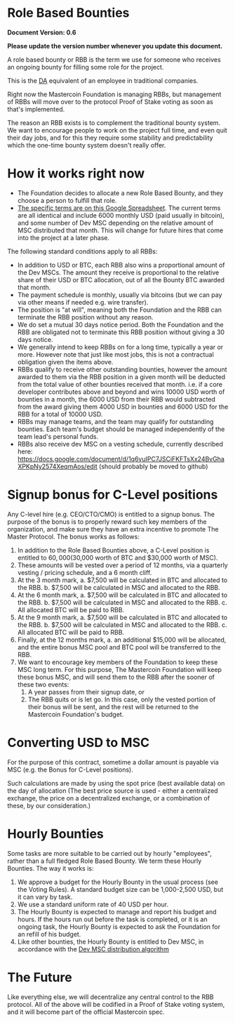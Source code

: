 ﻿Role Based Bounties
===================

**Document Version: 0.6**

**Please update the version number whenever you update this document.**

A role based bounty or RBB is the term we use for someone who receives an ongoing bounty for filling some role for the project.

This is the [DA](http://wiki.mastercoin.org/index.php/Decentralized_Application) equivalent of an employee in traditional companies.

Right now the Mastercoin Foundation is managing RBBs, but management of RBBs will move over to the protocol Proof of Stake voting as soon as that's implemented.

The reason an RBB exists is to complement the traditional bounty system. We want to encourage people to work on the project full time, and even quit their day jobs, and for this they require some stability and predictability which the one-time bounty system doesn't really offer.

# How it works right now

* The Foundation decides to allocate a new Role Based Bounty, and they choose a person to fulfill that role.
* [The specific terms are on this Google Spreadsheet](https://docs.google.com/spreadsheet/ccc?key=0AosWigpBxkwZdHhBaUtTZV9MWUpMVWV6U3VJV1RPbmc&usp=sharing#gid=0). The current terms are all identical and include 6000 monthly USD (paid usually in bitcoin), and some number of Dev MSC depending on the relative amount of MSC distributed that month. This will change for future hires that come into the project at a later phase.

The following standard conditions apply to all RBBs:

* In addition to USD or BTC, each RBB also wins a proportional amount of the Dev MSCs. The amount they receive is proportional to the relative share of their USD or BTC allocation, out of all the Bounty BTC awarded that month.
* The payment schedule is monthly, usually via bitcoins (but we can pay via other means if needed e.g. wire transfer).
* The position is "at will", meaning both the Foundation and the RBB can terminate the RBB position without any reason.
* We do set a mutual 30 days notice period. Both the Foundation and the RBB are obligated not to terminate this RBB position without giving a 30 days notice.
* We generally intend to keep RBBs on for a long time, typically a year or more. However note that just like most jobs, this is not a contractual obligation given the items above.
* RBBs qualify to receive other outstanding bounties, however the amount awarded to them via the RBB position in a given month will be deducted from the total value of other bounties received that month.  i.e. if a core developer contributes above and beyond and wins 10000 USD worth of bounties in a month, the 6000 USD from their RBB would subtracted from the award giving them 4000 USD in bounties and 6000 USD for the RBB for a total of 10000 USD.
* RBBs may manage teams, and the team may qualify for outstanding bounties. Each team's budget should be managed independently of the team lead's personal funds.
* RBBs also receive dev MSC on a vesting schedule, currently described here: https://docs.google.com/document/d/1q6vuIPC7JSCiFKFTsXx24BvGhaXPKpNy2574XeqmAos/edit (should probably be moved to github)

# Signup bonus for C-Level positions
Any C-level hire (e.g. CEO/CTO/CMO) is entitled to a signup bonus. The purpose of the bonus is to properly reward such key members of the organization, and make sure they have an extra incentive to promote The Master Protocol. The bonus works as follows:

1. In addition to the Role Based Bounties above, a C-Level position is entitled to $60,000 ($30,000 worth of BTC and $30,000 worth of MSC).
2. These amounts will be vested over a period of 12 months, via a quarterly vesting / pricing schedule, and a 6 month cliff.
3. At the 3 month mark,
        a. $7,500 will be calculated in BTC and allocated to the RBB.
        b. $7,500 will be calculated in MSC and allocated to the RBB.
4. At the 6 month mark,
        a. $7,500 will be calculated in BTC and allocated to the RBB.
        b. $7,500 will be calculated in MSC and allocated to the RBB.
        c. All allocated BTC will be paid to RBB.
5. At the 9 month mark,
        a. $7,500 will be calculated in BTC and allocated to the RBB.
        b. $7,500 will be calculated in MSC and allocated to the RBB.
        c. All allocated BTC will be paid to RBB.
6. Finally, at the 12 months mark,
        a. an additional $15,000 will be allocated, and the entire bonus MSC pool and BTC pool will be transferred to the RBB.
7. We want to encourage key members of the Foundation to keep these MSC long term. For this purpose, The Mastercoin Foundation will keep these bonus MSC, and will send them to the RBB after the sooner of these two events:
    1. A year passes from their signup date, or
    2. The RBB quits or is let go. In this case, only the vested portion of their bonus will be sent, and the rest will be returned to the Mastercoin Foundation's budget.

# Converting USD to MSC
For the purpose of this contract, sometime a dollar amount is payable via MSC (e.g. the Bonus for C-Level positions).

Such calculations are made by using the spot price (best available data) on the day of allocation (The best price source is used - either a centralized exchange, the price on a decentralized exchange, or a combination of these, by our consideration.)

# Hourly Bounties

Some tasks are more suitable to be carried out by hourly "employees", rather than a full fledged Role Based Bounty. We term these Hourly Bounties. The way it works is:

1. We approve a budget for the Hourly Bounty in the usual process (see the Voting Rules). A standard budget size can be 1,000-2,500 USD, but it can vary by task.
2. We use a standard uniform rate of 40 USD per hour.
3. The Hourly Bounty is expected to manage and report his budget and hours. If the hours run out before the task is completed, or it is an ongoing task, the Hourly Bounty is expected to ask the Foundation for an refill of his budget.
4. Like other bounties, the Hourly Bounty is entitled to Dev MSC, in accordance with the [Dev MSC distribution algorithm](https://github.com/mastercoin-MSC/spec#development-mastercoins-dev-msc-previously-reward-mastercoins)

# The Future

Like everything else, we will decentralize any central control to the RBB protocol. All of the above will be codified in a Proof of Stake voting system, and it will become part of the official Mastercoin spec.
